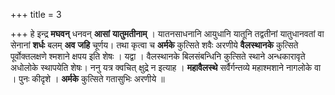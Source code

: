+++
title = 3

+++
हे इन्द्र **मघवन्** धनवन् **आसां** **यातुमतीनाम्** । यातनसाधनानि आयुधानि यातूनि तद्वतीनां यातुधानवतां वा सेनानां **शर्धः** बलम् **अव** **जहि** चूर्णय। तथा कृत्वा च **अर्मके** कुत्सिते शवैः अरणीये **वैलस्थानके** कुत्सिते पूर्वोक्तलक्षणे श्मशाने क्षपय इति शेषः । यद्वा । वैलस्थानके बिलसंबन्धिनि कुत्सिते स्थाने अन्धकारावृते अधोलोके स्थापयेति शेषः। ननु यत्र क्वचित् क्षुद्रे न इत्याह । **महावैलस्थे** सर्वैर्गन्तव्ये महाश्मशाने नागलोके वा । पुनः कीदृशे । **अर्मके** कुत्सिते गतासुभिः अरणीये ॥